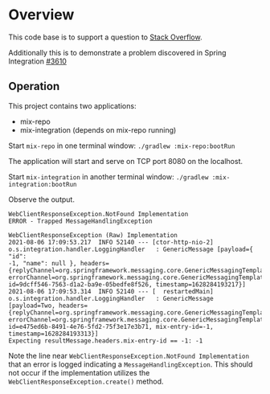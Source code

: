 # Overview

This code base is to support a question to [Stack Overflow](https://stackoverflow.com/questions/68637283).

Additionally this is to demonstrate a problem discovered in Spring Integration [#3610](https://github.com/spring-projects/spring-integration/issues/3610)

## Operation

This project contains two applications:
* mix-repo
* mix-integration (depends on mix-repo running)

Start `mix-repo` in one terminal window: `./gradlew :mix-repo:bootRun`

The application will start and serve on TCP port 8080 on the localhost.

Start `mix-integration` in another terminal window: `./gradlew :mix-integration:bootRun`

Observe the output.

```
WebClientResponseException.NotFound Implementation
ERROR - Trapped MessageHandlingException

WebClientResponseException (Raw) Implementation
2021-08-06 17:09:53.217  INFO 52140 --- [ctor-http-nio-2] o.s.integration.handler.LoggingHandler   : GenericMessage [payload={ "id": 
-1, "name": null }, headers={replyChannel=org.springframework.messaging.core.GenericMessagingTemplate$TemporaryReplyChannel@1be07998, errorChannel=org.springframework.messaging.core.GenericMessagingTemplate$TemporaryReplyChannel@1be07998, id=9dcff546-7563-d1a2-ba9e-05bedfe8f526, timestamp=1628284193217}]
2021-08-06 17:09:53.314  INFO 52140 --- [  restartedMain] o.s.integration.handler.LoggingHandler   : GenericMessage [payload=Two, headers={replyChannel=org.springframework.messaging.core.GenericMessagingTemplate$TemporaryReplyChannel@533301da, errorChannel=org.springframework.messaging.core.GenericMessagingTemplate$TemporaryReplyChannel@533301da, id=e475ed6b-8491-4e76-5fd2-75f3e17e3b71, mix-entry-id=-1, timestamp=1628284193313}]
Expecting resultMessage.headers.mix-entry-id == -1: -1
```

Note the line near `WebClientResponseException.NotFound Implementation` that an error is logged indicating a `MessageHandlingException`. This should not occur if the implementation utilizes the
`WebClientResponseException.create()` method.
